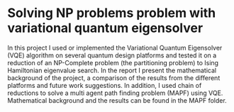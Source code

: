 # Solving NP problems problem with variational quantum eigensolver
In this project I used or implemented the Variational Quantum Eigensolver (VQE) algorithm on several quantum design platforms and tested it on a reduction of an NP-Complete problem (the partitioning problem) to Ising Hamiltonian eigenvalue search. In the report I present the mathematical background of the project, a comparison of the results from the different platforms and future work suggestions. 
In addition, I used chain of reductions to solve a multi agent path finding problem (MAPF) using VQE. Mathematical background and the results can be found in the MAPF folder.
